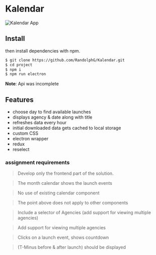# Kalendar


![Kalendar App](https://github.com/RandolphG/Kalendar/blob/master/public/_calendar02.gif?raw=true)


## Install


 then install dependencies with npm.

```bash
$ git clone https://github.com/RandolphG/Kalendar.git
$ cd project
$ npm i
$ npm run electron 
```
**Note**: Api was incomplete 


## Features
- choose day to find available launches 
- displays agency & date along with title 
- refreshes data every hour
- initial downloaded data gets cached to local storage
- custom CSS
- electron wrapper
- redux
- reselect

### assignment requirements

> Develop only the frontend part of the solution.

> The month calendar shows the launch events

> No use of existing calendar component

> The point above does not apply to other components

> Include  a selector of Agencies (add support for viewing multiple agencies)
 
> Add support for viewing multiple agencies

> Clicks on a launch event, shows  countdown 

> (T-Minus before & after launch) should be displayed 
